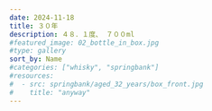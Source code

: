 ```yaml
---
date: 2024-11-18
title: ３０年
description: ４８．１度、 ７００ml
#featured_image: 02_bottle_in_box.jpg
#type: gallery
sort_by: Name
#categories: ["whisky", "springbank"]
#resources:
#  - src: springbank/aged_32_years/box_front.jpg
#    title: "anyway"
---
```

